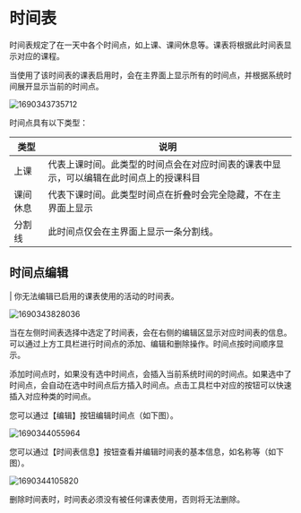 ﻿# 时间表

时间表规定了在一天中各个时间点，如上课、课间休息等。课表将根据此时间表显示对应的课程。

当使用了该时间表的课表启用时，会在主界面上显示所有的时间点，并根据系统时间展开显示当前的时间点。

![1690343735712](pack://application:,,,/ClassIsland;component/Assets/Documents/image/TimeLayout/1690343735712.png)

时间点具有以下类型：

| 类型 | 说明 |
| -- | -- |
| 上课 | 代表上课时间。此类型的时间点会在对应时间表的课表中显示，可以编辑在此时间点上的授课科目 |
| 课间休息 | 代表下课时间。此类型时间点在折叠时会完全隐藏，不在主界面上显示 |
| 分割线 | 此时间点仅会在主界面上显示一条分割线。 |

## 时间点编辑

| 你无法编辑已启用的课表使用的活动的时间表。

![1690343828036](pack://application:,,,/ClassIsland;component/Assets/Documents/image/TimeLayout/1690343828036.png)

当在左侧时间表选择中选定了时间表，会在右侧的编辑区显示对应时间表的信息。可以通过上方工具栏进行时间点的添加、编辑和删除操作。时间点按时间顺序显示。

添加时间点时，如果没有选中时间点，会插入当前系统时间的时间点。如果选中了时间点，会自动在选中时间点后方插入时间点。点击工具栏中对应的按钮可以快速插入对应种类的时间点。

您可以通过【编辑】按钮编辑时间点（如下图）。

![1690344055964](pack://application:,,,/ClassIsland;component/Assets/Documents/image/TimeLayout/1690344055964.png)

您可以通过【时间表信息】按钮查看并编辑时间表的基本信息，如名称等（如下图）。

![1690344105820](pack://application:,,,/ClassIsland;component/Assets/Documents/image/TimeLayout/1690344105820.png)

删除时间表时，时间表必须没有被任何课表使用，否则将无法删除。